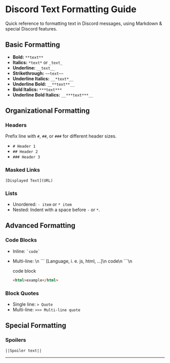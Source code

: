 # Discord Text Formatting Guide

Quick reference to formatting text in Discord messages, using Markdown & special Discord features.

## Basic Formatting

- **Bold:** `**text**`
- **Italics:** `*text*` or `_text_`
- **Underline:** `__text__`
- **Strikethrough:** `~~text~~`
- **Underline Italics:** `__*text*__`
- **Underline Bold:** `__**text**__`
- **Bold Italics:** `***text***`
- **Underline Bold Italics:** `__***text***__`

## Organizational Formatting

### Headers
Prefix line with `#`, `##`, or `###` for different header sizes.
- `# Header 1`
- `## Header 2`
- `### Header 3`

### Masked Links
`[Displayed Text](URL)`

### Lists
- Unordered: `- item` or `* item`
- Nested: Indent with a space before `-` or `*`.

## Advanced Formatting

### Code Blocks
- Inline: `` `code` ``
- Multi-line: \n
  \`\`\` [Language, i. e. js, html, ...]\n
  code\n
  \`\`\`\n

  code block
  ```html
  <html>example</html>
  ```

### Block Quotes
- Single line: `> Quote`
- Multi-line: `>>> Multi-line quote`

## Special Formatting

### Spoilers
`||Spoiler text||`

---